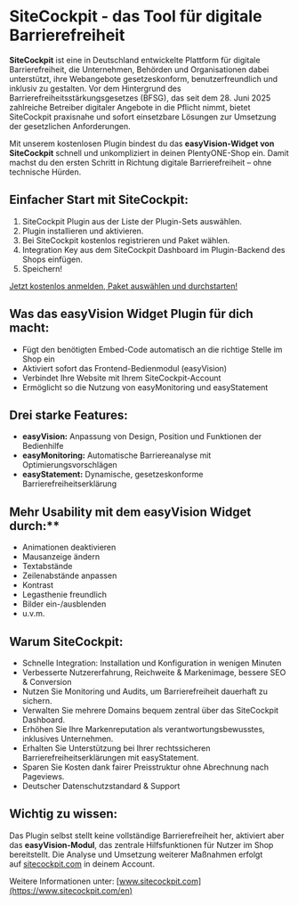 # SiteCockpit - das Tool für digitale Barrierefreiheit

**SiteCockpit** ist eine in Deutschland entwickelte Plattform für digitale Barrierefreiheit, die Unternehmen, Behörden und Organisationen dabei unterstützt, ihre Webangebote gesetzeskonform, benutzerfreundlich und inklusiv zu gestalten. Vor dem Hintergrund des Barrierefreiheitsstärkungsgesetzes (BFSG), das seit dem 28. Juni 2025 zahlreiche Betreiber digitaler Angebote in die Pflicht nimmt, bietet SiteCockpit praxisnahe und sofort einsetzbare Lösungen zur Umsetzung der gesetzlichen Anforderungen.

Mit unserem kostenlosen Plugin bindest du das **easyVision-Widget von SiteCockpit** schnell und unkompliziert in deinen PlentyONE-Shop ein. Damit machst du den ersten Schritt in Richtung digitale Barrierefreiheit – ohne technische Hürden.

## Einfacher Start mit SiteCockpit:
1. SiteCockpit Plugin aus der Liste der Plugin-Sets auswählen.
2. Plugin installieren und aktivieren.
3. Bei SiteCockpit kostenlos registrieren und Paket wählen.
4. Integration Key aus dem SiteCockpit Dashboard im Plugin-Backend des Shops einfügen. 
5. Speichern!

[Jetzt kostenlos anmelden, Paket auswählen und durchstarten!](https://www.sitecockpit.com/de/preise)

## Was das easyVision Widget Plugin für dich macht:
- Fügt den benötigten Embed-Code automatisch an die richtige Stelle im Shop ein
- Aktiviert sofort das Frontend-Bedienmodul (easyVision)
- Verbindet Ihre Website mit Ihrem SiteCockpit-Account
- Ermöglicht so die Nutzung von easyMonitoring und easyStatement

## Drei starke Features:
- **easyVision:** Anpassung von Design, Position und Funktionen der Bedienhilfe
- **easyMonitoring:** Automatische Barriereanalyse mit Optimierungsvorschlägen
- **easyStatement:** Dynamische, gesetzeskonforme Barrierefreiheitserklärung

## Mehr Usability mit dem easyVision Widget durch:**
- Animationen deaktivieren
- Mausanzeige ändern
- Textabstände
- Zeilenabstände anpassen
- Kontrast
- Legasthenie freundlich
- Bilder ein-/ausblenden
- u.v.m.

## Warum SiteCockpit:
- Schnelle Integration: Installation und Konfiguration in wenigen Minuten
- Verbesserte Nutzererfahrung, Reichweite & Markenimage, bessere SEO & Conversion
- Nutzen Sie Monitoring und Audits, um Barrierefreiheit dauerhaft zu sichern.
- Verwalten Sie mehrere Domains bequem zentral über das SiteCockpit Dashboard.
- Erhöhen Sie Ihre Markenreputation als verantwortungsbewusstes, inklusives Unternehmen.
- Erhalten Sie Unterstützung bei Ihrer rechtssicheren Barrierefreiheitserklärungen mit easyStatement.
- Sparen Sie Kosten dank fairer Preisstruktur ohne Abrechnung nach Pageviews.
- Deutscher Datenschutzstandard & Support


## Wichtig zu wissen:

Das Plugin selbst stellt keine vollständige Barrierefreiheit her, aktiviert aber das **easyVision-Modul**, das zentrale Hilfsfunktionen für Nutzer im Shop bereitstellt. Die Analyse und Umsetzung weiterer Maßnahmen erfolgt auf [sitecockpit.com](https://www.sitecockpit.com/en) in deinem Account.


Weitere Informationen unter: [www.sitecockpit.com](https://www.sitecockpit.com/en)
